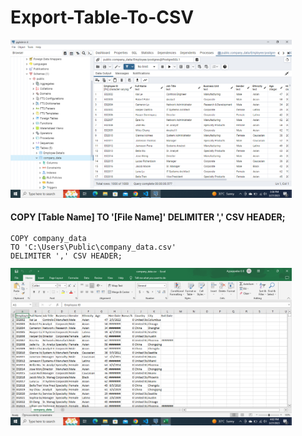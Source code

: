 # Export-Table-To-CSV
<img src="sample images/table.png" width="450">
<h4>COPY [Table Name] TO '[File Name]' DELIMITER ',' CSV HEADER;</h4>
<code><pre>COPY company_data 
TO 'C:\Users\Public\company_data.csv' 
DELIMITER ',' CSV HEADER;</pre></code>
<img src="sample images/csv.png" width="450">
